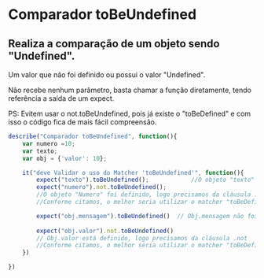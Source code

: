 # Comparador toBeUndefined
## Realiza a comparação de um objeto sendo "Undefined".

Um valor que não foi definido ou possui o valor "Undefined". 

Não recebe nenhum parâmetro, basta chamar a função diretamente, tendo referência a saída de um expect.

 PS: Evitem usar o not.toBeUndefined, pois já existe o "toBeDefined" e com isso o código fica de mais fácil compreensão.

```js
describe("Comparador toBeUndefined", function(){
    var numero =10;
    var texto;
    var obj = {'valor': 10};

    it("deve Validar o uso do Matcher 'toBeUndefined'", function(){
        expect("texto").toBeUndefined();            //O objeto "texto" não foi definido, a validação será Válida.
        expect("numero").not.toBeUndefined(); 
        //O objeto "Numero" foi definido, logo precisamos da cláusula .not
        //Conforme citamos, o melhor seria utilizar o matcher "toBeDefined".

        expect("obj.mensagem").toBeUndefined()  // Obj.mensagem não foi definido, logo será Válido o teste.
        
        expect("obj.valor").not.toBeUndefined() 
        // Obj.valor está definido, logo precisamos da cláusula .not
        //Conforme citamos, o melhor seria utilizar o matcher "toBeDefined".
    })

})

```